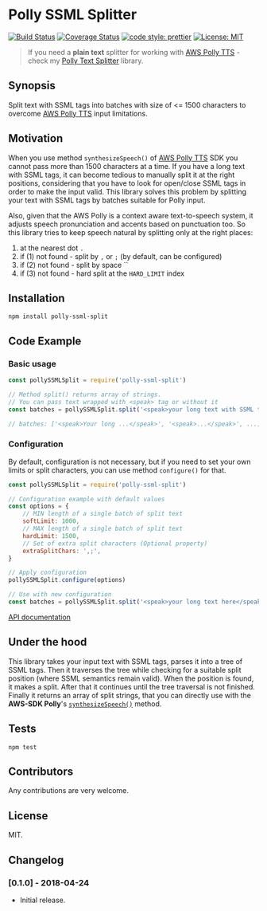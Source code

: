 # Polly SSML Splitter

[![Build Status](https://travis-ci.org/oleglegun/polly-ssml-split.svg?branch=master)](https://travis-ci.org/oleglegun/polly-ssml-split)
[![Coverage Status](https://coveralls.io/repos/github/oleglegun/polly-ssml-split/badge.svg?branch=master)](https://coveralls.io/github/oleglegun/polly-ssml-split?branch=master)
[![code style: prettier](https://img.shields.io/badge/code_style-prettier-ff69b4.svg?style=flat)](https://github.com/prettier/prettier)
[![License: MIT](https://img.shields.io/badge/License-MIT-green.svg)](https://opensource.org/licenses/MIT)

> If you need a **plain text** splitter for working with [AWS Polly TTS](https://aws.amazon.com/ru/polly/) - check my [Polly Text Splitter](https://github.com/oleglegun/polly-text-split) library.

## Synopsis

Split text with SSML tags into batches with size of <= 1500 characters to overcome [AWS Polly TTS](https://aws.amazon.com/ru/polly/) input limitations.

## Motivation

When you use method `synthesizeSpeech()` of [AWS Polly TTS](https://aws.amazon.com/ru/polly/) SDK you cannot pass more than 1500 characters at a time. If you have a long text with SSML tags, it can become tedious to manually split it at the right positions, considering that you have to look for open/close SSML tags in order to make the input valid. This library solves this problem by splitting your text with SSML tags by batches suitable for Polly input.

Also, given that the AWS Polly is a context aware text-to-speech system, it adjusts speech pronunciation and accents based on punctuation too. So this library tries to keep speech natural by splitting only at the right places:

1.  at the nearest dot `.`
2.  if (1) not found - split by `,` or `;` (by default, can be configured)
3.  if (2) not found - split by space ``
4.  if (3) not found - hard split at the `HARD_LIMIT` index


## Installation

`npm install polly-ssml-split`

## Code Example

### Basic usage

```js
const pollySSMLSplit = require('polly-ssml-split')

// Method split() returns array of strings.
// You can pass text wrapped with <speak> tag or without it
const batches = pollySSMLSplit.split('<speak>your long text with SSML tags here</speak>')

// batches: ['<speak>Your long ...</speak>', '<speak>...</speak>', ...]
```

### Configuration

By default, configuration is not necessary, but if you need to set your own limits or split characters, you can use method `configure()` for that.

```js
const pollySSMLSplit = require('polly-ssml-split')

// Configuration example with default values
const options = {
    // MIN length of a single batch of split text
    softLimit: 1000,
    // MAX length of a single batch of split text
    hardLimit: 1500,
    // Set of extra split characters (Optional property)
    extraSplitChars: ',;',
}

// Apply configuration
pollySSMLSplit.configure(options)

// Use with new configuration
const batches = pollySSMLSplit.split('<speak>your long text here</speak>')
```

[API documentation](./API.md)

## Under the hood

This library takes your input text with SSML tags, parses it into a tree of SSML tags. Then it traverses the tree while checking for a suitable split position (where SSML semantics remain valid). When the position is found, it makes a split. After that it continues until the tree traversal is not finished. Finally it returns an array of split strings, that you can directly use with the **AWS-SDK Polly**'s [`synthesizeSpeech()`](https://docs.aws.amazon.com/AWSJavaScriptSDK/latest/AWS/Polly.html#synthesizeSpeech-property) method.

## Tests

`npm test`

## Contributors

Any contributions are very welcome.

## License

MIT.

## Changelog

### [0.1.0] - 2018-04-24
- Initial release.